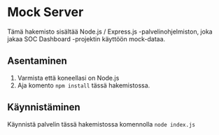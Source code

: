 # Mock Server

Tämä hakemisto sisältää Node.js / Express.js -palvelinohjelmiston, joka jakaa
SOC Dashboard -projektin käyttöön mock-dataa.

## Asentaminen

1) Varmista että koneellasi on Node.js
2) Aja komento `npm install` tässä hakemistossa.

## Käynnistäminen

Käynnistä palvelin tässä hakemistossa komennolla `node index.js`
